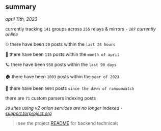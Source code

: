 
## summary
_april 11th, 2023_

currently tracking `141` groups across `255` relays & mirrors - _`107` currently online_

⏲ there have been `20` posts within the `last 24 hours`

🦈 there have been `115` posts within the `month of april`

🪐 there have been `958` posts within the `last 90 days`

🏚 there have been `1003` posts within the `year of 2023`

🦕 there have been `5694` posts `since the dawn of ransomwatch`

there are `71` custom parsers indexing posts

_`20` sites using v2 onion services are no longer indexed - [support.torproject.org](https://support.torproject.org/onionservices/v2-deprecation/)_

> see the project [README](https://github.com/joshhighet/ransomwatch#ransomwatch--) for backend technicals
